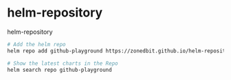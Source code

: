 # helm-repository
helm-repository

```sh
# Add the helm repo
helm repo add github-playground https://zonedbit.github.io/helm-repository/

# Show the latest charts in the Repo
helm search repo github-playground
```
